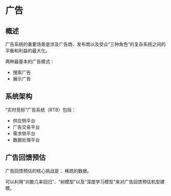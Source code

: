 # 广告
## 概述
广告系统的重要场景是涉及广告商、发布商以及受众“三种角色”的复杂系统之间的平衡和利益的最大化。

两种最基本的广告模式：
* 搜索广告
* 展示广告

## 系统架构
“实时竞标”广告系统（RTB）包括：
* 供应侧平台
* 广告交易平台
* 需求侧平台
* 数据处理平台

## 广告回馈预估
广告回馈预估的核心挑战是： 稀疏的数据。

可以利用“对数几率回归”、“树模型”以及“深度学习模型”来对广告回馈预估机型建模。